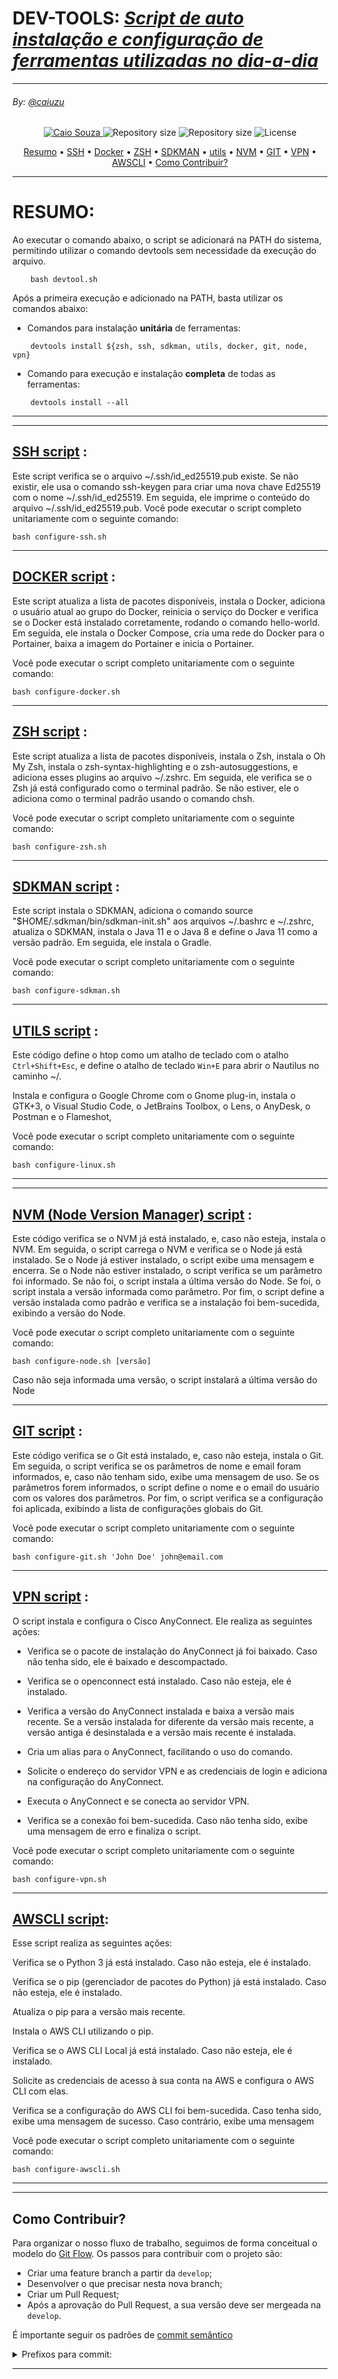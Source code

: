 # **DEV-TOOLS**: [_Script de auto instalação e configuração de ferramentas utilizadas no dia-a-dia_]()

---

###### By: [@caiuzu](https://github.com/Caiuzu/)

<!-- Badges -->
<p align="center">
   <a href="https://www.youtube.com/watch?v=dQw4w9WgXcQ">
      <img alt="Caio Souza" src="https://img.shields.io/badge/-Caio Souza-black?style=flat&logo=Linkedin&logoColor=white" />
   </a>
  <img alt="Repository size" src="https://img.shields.io/github/repo-size/Caiuzu/devtools"/>
  <img alt="Repository size" src="https://views.whatilearened.today/views/github/Caiuzu/devtools.svg"/>
  <img alt="License" src="https://img.shields.io/badge/license-MIT-black"/>
</p>


<!-- Indice-->  
<p align="center">  
 <a href="#resumo">Resumo</a> •
 <a href="#-ssh-script-">SSH</a> •  
 <a href="-docker-script-">Docker</a> •  
 <a href="#zsh-script-">ZSH</a> •  
 <a href="#sdkman--script-">SDKMAN</a> •  
 <a href="#-utils-script-">utils</a> •  
 <a href="#nvm-node-version-manager-script-">NVM</a> •  
 <a href="#git-script-">GIT</a> •  
 <a href="#vpn-script-">VPN</a> •  
 <a href="#awscli-script">AWSCLI</a> •
 <a href="#como-contribuir">Como Contribuir?</a>  
</p>  

---



# RESUMO:

Ao executar o comando abaixo, o script se adicionará na PATH do sistema, permitindo utilizar o comando devtools sem necessidade da execução do arquivo.

```
    bash devtool.sh
```

Após a primeira execução e adicionado na PATH, basta utilizar os comandos abaixo:

- Comandos para instalação **unitária** de ferramentas:
```
    devtools install ${zsh, ssh, sdkman, utils, docker, git, node, vpn}
```

- Comando para execução e instalação **completa** de todas as ferramentas:
```
    devtools install --all
```

---
---

## [ SSH script](src/configure-ssh.sh) :

Este script verifica se o arquivo ~/.ssh/id_ed25519.pub existe. Se não existir, ele usa o comando ssh-keygen para criar uma nova chave Ed25519 com o nome ~/.ssh/id_ed25519. Em seguida, ele imprime o conteúdo do arquivo ~/.ssh/id_ed25519.pub.
Você pode executar o script completo unitariamente com o seguinte comando:

```
bash configure-ssh.sh
```

---

## [ DOCKER script](src/configure-docker.sh) :

Este script atualiza a lista de pacotes disponíveis, instala o Docker, adiciona o usuário atual ao grupo do Docker, reinicia o serviço do Docker e verifica se o Docker está instalado corretamente, rodando o comando hello-world. Em seguida, ele instala o Docker Compose, cria uma rede do Docker para o Portainer, baixa a imagem do Portainer e inicia o Portainer.

Você pode executar o script completo unitariamente com o seguinte comando:

```
bash configure-docker.sh
```

---

## [ZSH script](src/configure-zsh.sh) :

Este script atualiza a lista de pacotes disponíveis, instala o Zsh, instala o Oh My Zsh, instala o zsh-syntax-highlighting e o zsh-autosuggestions, e adiciona esses plugins ao arquivo ~/.zshrc. Em seguida, ele verifica se o Zsh já está configurado como o terminal padrão. Se não estiver, ele o adiciona como o terminal padrão usando o comando chsh.

Você pode executar o script completo unitariamente com o seguinte comando:

```
bash configure-zsh.sh
```

---

## [SDKMAN  script](src/configure-sdkman.sh) :

Este script instala o SDKMAN, adiciona o comando source "$HOME/.sdkman/bin/sdkman-init.sh" aos arquivos ~/.bashrc e ~/.zshrc, atualiza o SDKMAN, instala o Java 11 e o Java 8 e define o Java 11 como a versão padrão. Em seguida, ele instala o Gradle.

Você pode executar o script completo unitariamente com o seguinte comando:

```
bash configure-sdkman.sh
```
---

## [ UTILS script](src/configure-linux.sh) :

Este código define o htop como um atalho de teclado com o atalho `Ctrl+Shift+Esc`, e define o atalho de teclado `Win+E` para abrir o Nautilus no caminho ~/.

Instala e configura o Google Chrome com o Gnome plug-in, instala o GTK+3, o Visual Studio Code, o JetBrains Toolbox, o Lens, o AnyDesk, o Postman e o Flameshot,

Você pode executar o script completo unitariamente com o seguinte comando:

```
bash configure-linux.sh
```

---

---

## [NVM (Node Version Manager) script](src/configure-node.sh) :

Este código verifica se o NVM já está instalado, e, caso não esteja, instala o NVM. Em seguida, o script carrega o NVM e verifica se o Node já está instalado. Se o Node já estiver instalado, o script exibe uma mensagem e encerra. Se o Node não estiver instalado, o script verifica se um parâmetro foi informado. Se não foi, o script instala a última versão do Node. Se foi, o script instala a versão informada como parâmetro. Por fim, o script define a versão instalada como padrão e verifica se a instalação foi bem-sucedida, exibindo a versão do Node.

Você pode executar o script completo unitariamente com o seguinte comando:

```
bash configure-node.sh [versão]
```

Caso não seja informada uma versão, o script instalará a última versão do Node

--- 



## [GIT script](src/configure-git.sh) :

Este código verifica se o Git está instalado, e, caso não esteja, instala o Git. Em seguida, o script verifica se os parâmetros de nome e email foram informados, e, caso não tenham sido, exibe uma mensagem de uso. Se os parâmetros forem informados, o script define o nome e o email do usuário com os valores dos parâmetros. Por fim, o script verifica se a configuração foi aplicada, exibindo a lista de configurações globais do Git.

Você pode executar o script completo unitariamente com o seguinte comando:

```
bash configure-git.sh 'John Doe' john@email.com
```

---


## [VPN script](src/configure-vpn.sh) :

O script instala e configura o Cisco AnyConnect. Ele realiza as seguintes ações:

- Verifica se o pacote de instalação do AnyConnect já foi baixado. Caso não tenha sido, ele é baixado e descompactado.

- Verifica se o openconnect está instalado. Caso não esteja, ele é instalado.

- Verifica a versão do AnyConnect instalada e baixa a versão mais recente. Se a versão instalada for diferente da versão mais recente, a versão antiga é desinstalada e a versão mais recente é instalada.

- Cria um alias para o AnyConnect, facilitando o uso do comando.

- Solicite o endereço do servidor VPN e as credenciais de login e adiciona na configuração do AnyConnect.

- Executa o AnyConnect e se conecta ao servidor VPN.

- Verifica se a conexão foi bem-sucedida. Caso não tenha sido, exibe uma mensagem de erro e finaliza o script.

Você pode executar o script completo unitariamente com o seguinte comando:

```
bash configure-vpn.sh
```

---

## [AWSCLI script](src/configure-awscli.sh):


Esse script realiza as seguintes ações:

Verifica se o Python 3 já está instalado. Caso não esteja, ele é instalado.

Verifica se o pip (gerenciador de pacotes do Python) já está instalado. Caso não esteja, ele é instalado.

Atualiza o pip para a versão mais recente.

Instala o AWS CLI utilizando o pip.

Verifica se o AWS CLI Local já está instalado. Caso não esteja, ele é instalado.

Solicite as credenciais de acesso à sua conta na AWS e configura o AWS CLI com elas.

Verifica se a configuração do AWS CLI foi bem-sucedida. Caso tenha sido, exibe uma mensagem de sucesso. Caso contrário, exibe uma mensagem

Você pode executar o script completo unitariamente com o seguinte comando:

```
bash configure-awscli.sh
```

---


---

## Como Contribuir?

Para organizar o nosso fluxo de trabalho, seguimos de forma conceitual o modelo do
[Git Flow](https://www.atlassian.com/git/tutorials/comparing-workflows/gitflow-workflow). Os passos para contribuir com
o projeto são:

- Criar uma feature branch a partir da `develop`;
- Desenvolver o que precisar nesta nova branch;
- Criar um Pull Request;
- Após a aprovação do Pull Request, a sua versão deve ser mergeada na `develop`.

É importante seguir os padrões
de [commit semântico](https://blog.geekhunter.com.br/o-que-e-commit-e-como-usar-commits-semanticos/)

<details>
<summary>Prefixos para commit:</summary>

- **build**: Alterações que afetam o sistema de construção ou dependências externas (escopos de exemplo: gulp, broccoli,
  npm),
- **ci**: Mudanças em nossos arquivos e scripts de configuração de CI (escopos de exemplo: Travis, Circle, BrowserStack,
  SauceLabs);
- **docs**: referem-se a inclusão ou alteração somente de arquivos de documentação;
- **feat**: Tratam adições de novas funcionalidades ou de quaisquer outras novas implantações ao código;
- **fix**: Essencialmente definem o tratamento de correções de bugs;
- **perf**: Uma alteração de código que melhora o desempenho;
- **refactor**: Tipo utilizado em quaisquer mudanças que sejam executados no código, porém não alterem a funcionalidade
  final da tarefa impactada;
- **style**: Alterações referentes a formatações na apresentação do código que não afetam o significado do código, como
  por exemplo: espaço em branco, formatação, ponto e vírgula ausente etc.);
- **test**: Adicionando testes ausentes ou corrigindo testes existentes nos processos de testes automatizados (TDD);
- **chore**: Atualização de tarefas que não ocasionam alteração no código de produção, mas mudanças de ferramentas,
  mudanças de configuração e bibliotecas que realmente não entram em produção;
- **env**: basicamente utilizado na descrição de modificações ou adições em arquivos de configuração em processos e
  métodos de integração contínua (CI), como parâmetros em arquivos de configuração de containers.
- **improvement**: commits que melhoram uma implementação atual sem adicionar um novo recurso ou consertar um bug.

-----

</details>

---